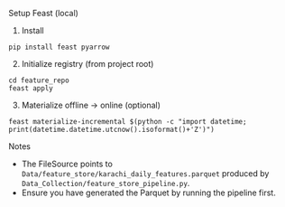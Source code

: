 Setup Feast (local)

1) Install

```
pip install feast pyarrow
```

2) Initialize registry (from project root)

```
cd feature_repo
feast apply
```

3) Materialize offline -> online (optional)

```
feast materialize-incremental $(python -c "import datetime; print(datetime.datetime.utcnow().isoformat()+'Z')")
```

Notes
- The FileSource points to `Data/feature_store/karachi_daily_features.parquet` produced by `Data_Collection/feature_store_pipeline.py`.
- Ensure you have generated the Parquet by running the pipeline first.

